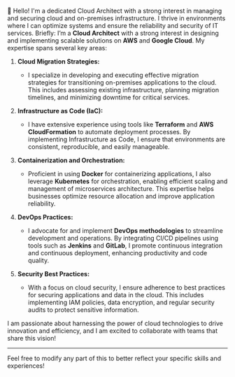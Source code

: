 👋 Hello! I'm a dedicated Cloud Architect with a strong interest in managing and securing cloud and on-premises infrastructure. I thrive in environments where I can optimize systems and ensure the reliability and security of IT services.
Briefly: 
I’m a **Cloud Architect** with a strong interest in designing and implementing scalable solutions on **AWS** and **Google Cloud**. My expertise spans several key areas:

1. **Cloud Migration Strategies:**
   - I specialize in developing and executing effective migration strategies for transitioning on-premises applications to the cloud. This includes assessing existing infrastructure, planning migration timelines, and minimizing downtime for critical services.

2. **Infrastructure as Code (IaC):**
   - I have extensive experience using tools like **Terraform** and **AWS CloudFormation** to automate deployment processes. By implementing Infrastructure as Code, I ensure that environments are consistent, reproducible, and easily manageable.

3. **Containerization and Orchestration:**
   - Proficient in using **Docker** for containerizing applications, I also leverage **Kubernetes** for orchestration, enabling efficient scaling and management of microservices architecture. This expertise helps businesses optimize resource allocation and improve application reliability.

4. **DevOps Practices:**
   - I advocate for and implement **DevOps methodologies** to streamline development and operations. By integrating CI/CD pipelines using tools such as **Jenkins** and **GitLab**, I promote continuous integration and continuous deployment, enhancing productivity and code quality.

5. **Security Best Practices:**
   - With a focus on cloud security, I ensure adherence to best practices for securing applications and data in the cloud. This includes implementing IAM policies, data encryption, and regular security audits to protect sensitive information.

I am passionate about harnessing the power of cloud technologies to drive innovation and efficiency, and I am excited to collaborate with teams that share this vision!

---

Feel free to modify any part of this to better reflect your specific skills and experiences!
